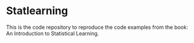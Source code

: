 # Statlearning
This is the code repository to reproduce the code examples from the book: An Introduction to Statistical Learning.

